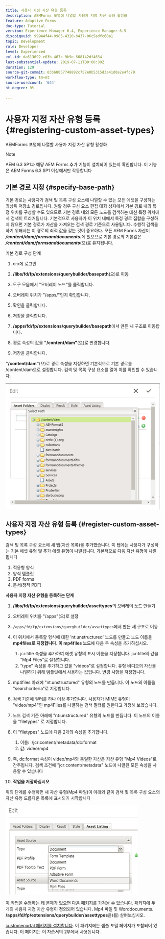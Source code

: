 ```yaml
---
title: 사용자 지정 자산 유형 등록
description: AEMForms 포털에 나열할 사용자 지정 자산 유형 활성화
feature: Adaptive Forms
doc-type: Tutorial
version: Experience Manager 6.4, Experience Manager 6.5
discoiquuid: 99944f44-0985-4320-b437-06c5adfc60a1
topic: Development
role: Developer
level: Experienced
exl-id: da613092-e03b-467c-9b9e-668142df4634
last-substantial-update: 2019-07-11T00:00:00Z
duration: 129
source-git-commit: 03b68057748892c757e0b5315d3a41d0a2e4fc79
workflow-type: tm+mt
source-wordcount: '644'
ht-degree: 0%

---
```


# 사용자 지정 자산 유형 등록 {#registering-custom-asset-types}

AEMForms 포털에 나열할 사용자 지정 자산 유형 활성화

>[!NOTE]
>
>AEM 6.3 SP1과 해당 AEM Forms 추가 기능이 설치되어 있는지 확인합니다. 이 기능은 AEM Forms 6.3 SP1 이상에서만 작동합니다

## 기본 경로 지정 {#specify-base-path}

기본 경로는 사용자가 검색 및 목록 구성 요소에 나열할 수 있는 모든 에셋을 구성하는 최상위 저장소 경로입니다. 원할 경우 구성 요소 편집 대화 상자에서 기본 경로 내의 특정 위치를 구성할 수도 있으므로 기본 경로 내의 모든 노드를 검색하는 대신 특정 위치에서 검색이 트리거됩니다. 기본적으로 사용자가 이 위치 내에서 특정 경로 집합을 구성하지 않으면 기본 경로가 자산을 가져오는 검색 경로 기준으로 사용됩니다. 수행적 검색을 하기 위해서는 이 경로의 최적 값을 갖는 것이 중요하다. 모든 AEM Forms 자산이 **_/content/dam/formsanddocuments._**&#x200B;에 있으므로 기본 경로의 기본값은 **_/content/dam/formsanddocuments_**(으)로 유지됩니다.

기본 경로 구성 단계

1. crx에 로그인
1. **/libs/fd/fp/extensions/querybuilder/basepath**(으)로 이동

1. 도구 모음에서 &quot;오버레이 노드&quot;를 클릭합니다.
1. 오버레이 위치가 &quot;/apps/&quot;인지 확인합니다.
1. 확인을 클릭합니다.
1. 저장을 클릭합니다.
1. **/apps/fd/fp/extensions/querybuilder/basepath**&#x200B;에서 만든 새 구조로 이동합니다.

1. 경로 속성의 값을 **&quot;/content/dam&quot;**(으)로 변경합니다.
1. 저장을 클릭합니다.

**&quot;/content/dam&quot;**(으)로 경로 속성을 지정하면 기본적으로 기본 경로를 /content/dam으로 설정합니다. 검색 및 목록 구성 요소를 열어 이를 확인할 수 있습니다.

![basepath](assets/basepath.png)

## 사용자 지정 자산 유형 등록 {#register-custom-asset-types}

검색 및 목록 구성 요소에 새 탭(자산 목록)을 추가했습니다. 이 탭에는 사용자가 구성하는 기본 에셋 유형 및 추가 에셋 유형이 나열됩니다. 기본적으로 다음 자산 유형이 나열됩니다

1. 적응형 양식
1. 양식 템플릿
1. PDF forms
1. 문서(정적 PDF)

**사용자 지정 자산 유형을 등록하는 단계**

1. **/libs/fd/fp/extensions/querybuilder/assettypes**&#x200B;의 오버레이 노드 만들기

1. 오버레이 위치를 &quot;/apps&quot;(으)로 설정
1. `/apps/fd/fp/extensions/querybuilder/assettypes`에서 만든 새 구조로 이동

1. 이 위치에서 등록할 형식에 대한 &#39;nt:unstructured&#39; 노드를 만들고 노드 이름을 **mp4files로 지정합니다. 이 mp4files 노드**&#x200B;에 다음 두 속성을 추가하십시오.

   1. jcr:title 속성을 추가하여 에셋 유형의 표시 이름을 지정합니다. jcr:title의 값을 &quot;Mp4 Files&quot;로 설정합니다.
   1. &quot;type&quot; 속성을 추가하고 값을 &quot;videos&quot;로 설정합니다. 유형 비디오의 자산을 나열하기 위해 템플릿에서 사용하는 값입니다. 변경 사항을 저장합니다.

1. mp4files 아래에 &quot;nt:unstructured&quot; 유형의 노드를 만듭니다. 이 노드의 이름을 &quot;searchcriteria&quot;로 지정합니다.
1. 검색 기준에 필터를 하나 이상 추가합니다. 사용자가 MIME 유형이 &quot;video/mp4&quot;인 mp4Files를 나열하는 검색 필터를 원한다고 가정해 보겠습니다.
1. 노드 검색 기준 아래에 &quot;nt:unstructured&quot; 유형의 노드를 만듭니다. 이 노드의 이름을 &quot;filetypes&quot; 로 지정합니다.
1. 이 &quot;filetypes&quot; 노드에 다음 2개의 속성을 추가합니다.

   1. 이름: ./jcr:content/metadata/dc:format
   1. 값: video/mp4

1. 즉, dc:format 속성이 video/mp4와 동일한 자산은 자산 유형 &quot;Mp4 Videos&quot;로 간주됩니다. 검색 조건에 &quot;jcr:content/metadata&quot; 노드에 나열된 모든 속성을 사용할 수 있습니다

1. **작업을 저장하십시오**

위의 단계를 수행하면 새 자산 유형(Mp4 파일)이 아래와 같이 검색 및 목록 구성 요소의 자산 유형 드롭다운 목록에 표시되기 시작합니다

![mp4파일](assets/mp4files.png)

[이 작업을 수행하는 데 문제가 있으면 다음 패키지를 가져올 수 있습니다.](assets/assettypeskt1.zip) 패키지에 두 개의 사용자 지정 자산 유형이 정의되어 있습니다. Mp4 파일 및 Worddocuments. **/apps/fd/fp/extensions/querybuilder/assettypes**&#x200B;을(를) 살펴보십시오.

[customeportal 패키지를 설치합니다](assets/customportalpage.zip). 이 패키지에는 샘플 포털 페이지가 포함되어 있습니다. 이 페이지는 이 자습서의 2부에서 사용됩니다.
